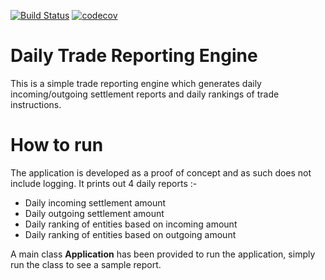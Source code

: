 [![Build Status](https://travis-ci.org/sambamitra/daily-trade-reporting-engine.svg?branch=master)](https://travis-ci.org/sambamitra/daily-trade-reporting-engine)
[![codecov](https://codecov.io/gh/sambamitra/daily-trade-reporting-engine/branch/master/graph/badge.svg)](https://codecov.io/gh/sambamitra/daily-trade-reporting-engine)

# Daily Trade Reporting Engine

This is a simple trade reporting engine which generates daily incoming/outgoing settlement reports and daily rankings of trade instructions.

# How to run

The application is developed as a proof of concept and as such does not include logging. It prints out 4 daily reports :-
- Daily incoming settlement amount
- Daily outgoing settlement amount
- Daily ranking of entities based on incoming amount
- Daily ranking of entities based on outgoing amount

A main class **Application** has been provided to run the application, simply run the class to see a sample report.

